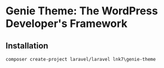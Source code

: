 # Genie Theme: The WordPress Developer's Framework

## Installation

`composer create-project laravel/laravel lnk7\genie-theme`


